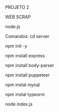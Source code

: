 PROJETO 2

WEB SCRAP

node.js

Comandos:
cd server

npm init -y

npm install express

npm install body-parser

npm install puppeteer

npm instal mysql

npm instal typeorm

node index.js

